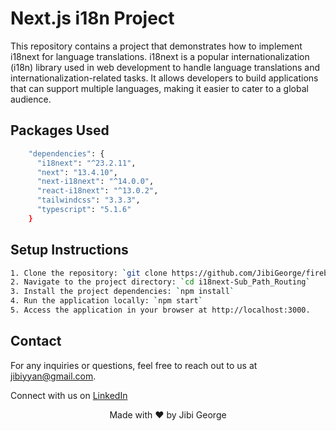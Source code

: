 # Next.js i18n Project

This repository contains a project that demonstrates how to implement i18next for language translations.
i18next is a popular internationalization (i18n) library used in web development to handle language translations and internationalization-related tasks. It allows developers to build applications that can support multiple languages, making it easier to cater to a global audience.

## Packages Used

```bash
    "dependencies": {
      "i18next": "^23.2.11",
      "next": "13.4.10",
      "next-i18next": "^14.0.0",
      "react-i18next": "^13.0.2",
      "tailwindcss": "3.3.3",
      "typescript": "5.1.6"
    }
```

## Setup Instructions

```bash
1. Clone the repository: `git clone https://github.com/JibiGeorge/firebase-auth.git`
2. Navigate to the project directory: `cd i18next-Sub_Path_Routing`
3. Install the project dependencies: `npm install`
4. Run the application locally: `npm start`
5. Access the application in your browser at http://localhost:3000.
```

## Contact

For any inquiries or questions, feel free to reach out to us at jibiyyan@gmail.com.

Connect with us on [LinkedIn](https://www.linkedin.com/in/jibi-george-496243b2/)

<p align="center">
  Made with ❤️ by Jibi George
</p>
